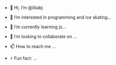 - 👋 Hi, I’m @liliabj
- 👀 I’m interested in programming and ice skating...
- 🌱 I’m currently learning js...
- 💞️ I’m looking to collaborate on ...
- 📫 How to reach me ...

- ⚡ Fun fact: ...

<!---
liliabj/liliabj is a ✨ special ✨ repository because its `README.md` (this file) appears on your GitHub profile.
You can click the Preview link to take a look at your changes.
--->
